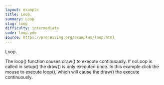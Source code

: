 ```yaml
---
layout: example
title: Loop.
summary: Loop
slug: loop
difficulty: intermediate
code: loop.pde
source: https://processing.org/examples/loop.html
---
```


Loop. 

 The loop() function causes draw() to execute continuously. If noLoop is called in setup() the draw() is only executed once. In this example click the mouse to execute loop(), which will cause the draw() the execute continuously.

